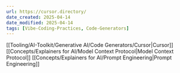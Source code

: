```yaml
---
url: https://cursor.directory/
date_created: 2025-04-14
date_modified: 2025-04-14
tags: [Vibe-Coding-Practices, Code-Generators]
---
```

[[Tooling/AI-Toolkit/Generative AI/Code Generators/Cursor|Cursor]]
[[Concepts/Explainers for AI/Model Context Protocol|Model Context Protocol]]
[[Concepts/Explainers for AI/Prompt Engineering|Prompt Engineering]]
